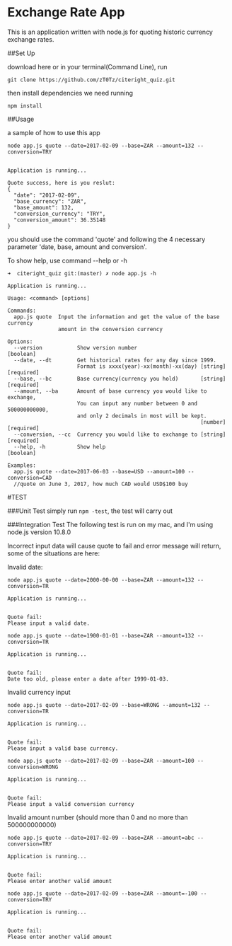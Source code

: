 # Exchange Rate App

This is an application written with node.js for quoting historic currency exchange rates.


##Set Up

download here or in your terminal(Command Line), run

`git clone https://github.com/zT0Tz/citeright_quiz.git`

then install dependencies we need running

`npm install`


##Usage

a sample of how to use this app


```
node app.js quote --date=2017-02-09 --base=ZAR --amount=132 --conversion=TRY


Application is running...

Quote success, here is you reslut:
{
  "date": "2017-02-09",
  "base_currency": "ZAR",
  "base_amount": 132,
  "conversion_currency": "TRY",
  "conversion_amount": 36.35148
}
```

you should use the command 'quote' and following the 4 necessary parameter 'date, base, amount and conversion'.

To show help, use command --help or -h

```
➜  citeright_quiz git:(master) ✗ node app.js -h

Application is running...

Usage: <command> [options]

Commands:
  app.js quote  Input the information and get the value of the base currency
                amount in the conversion currency

Options:
  --version           Show version number                              [boolean]
  --date, --dt        Get historical rates for any day since 1999.
                      Format is xxxx(year)-xx(month)-xx(day) [string] [required]
  --base, --bc        Base currency(currency you hold)       [string] [required]
  --amount, --ba      Amount of base currency you would like to exchange,
                      You can input any number between 0 and 500000000000,
                      and only 2 decimals in most will be kept.
                                                             [number] [required]
  --conversion, --cc  Currency you would like to exchange to [string] [required]
  --help, -h          Show help                                        [boolean]

Examples:
  app.js quote --date=2017-06-03 --base=USD --amount=100 --conversion=CAD
  //quote on June 3, 2017, how much CAD would USD$100 buy
```


#TEST

###Unit Test
simply run `npm -test`, the test will carry out



###Integration Test
The following test is run on my mac, and I'm using node.js version 10.8.0

Incorrect input data will cause quote to fail and error message will return, some of the situations are here:

Invalid date:

```
node app.js quote --date=2000-00-00 --base=ZAR --amount=132 --conversion=TR

Application is running...


Quote fail:
Please input a valid date.
```
```
node app.js quote --date=1900-01-01 --base=ZAR --amount=132 --conversion=TR

Application is running...


Quote fail:
Date too old, please enter a date after 1999-01-03.
```
Invalid currency input  
```
node app.js quote --date=2017-02-09 --base=WRONG --amount=132 --conversion=TR

Application is running...


Quote fail:
Please input a valid base currency.
```
```
node app.js quote --date=2017-02-09 --base=ZAR --amount=100 --conversion=WRONG

Application is running...


Quote fail:
Please input a valid conversion currency
```
Invalid amount number (should more than 0 and no more than 500000000000)
```
node app.js quote --date=2017-02-09 --base=ZAR --amount=abc --conversion=TRY

Application is running...


Quote fail:
Please enter another valid amount
```
```
node app.js quote --date=2017-02-09 --base=ZAR --amount=-100 --conversion=TRY

Application is running...


Quote fail:
Please enter another valid amount
```


